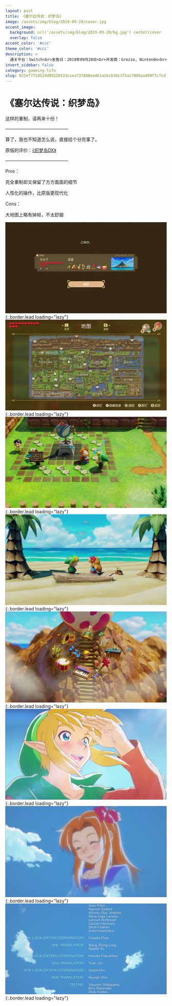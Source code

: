 ```yaml
---
layout: post
title: 《塞尔达传说：织梦岛》
image: /assets/img/blog/2019-09-20/cover.jpg
accent_image: 
  background: url('/assets/img/blog/2019-09-20/bg.jpg') center/cover
  overlay: false
accent_color: '#ccc'
theme_color: '#ccc'
description: >
  通关平台：Switch<br>发售日：2019年09月20日<br>开发商：Grezzo, Nintendo<br>发行商：Nintendo<br>个人评分：90
invert_sidebar: false
category: gameing-life
slug: 025ef7f54524d95526533ccea737808ea461a16c83b13f5a17006aa409f7cfcd
---
```


# 《塞尔达传说：织梦岛》

这样的重制，请再来十份！

——————————————

算了，我也不知道怎么说，直接给个分完事了。

原版的评价：[《织梦岛DX》](https://benbenzi.games/blog/通关记录/2019-08-12-塞尔达传说-织梦岛DX/)

——————————————

Pros：

完全重制却又保留了方方面面的细节

人性化的操作，比原版更现代化

Cons：

大地图上略有掉帧，不太舒服

![](/assets/img/blog/2019-09-20/1.jpg){:.border.lead loading="lazy"}
![](/assets/img/blog/2019-09-20/2.jpg){:.border.lead loading="lazy"}
![](/assets/img/blog/2019-09-20/3.jpg){:.border.lead loading="lazy"}
![](/assets/img/blog/2019-09-20/4.jpg){:.border.lead loading="lazy"}
![](/assets/img/blog/2019-09-20/5.jpg){:.border.lead loading="lazy"}
![](/assets/img/blog/2019-09-20/6.jpg){:.border.lead loading="lazy"}
![](/assets/img/blog/2019-09-20/7.jpg){:.border.lead loading="lazy"}
![](/assets/img/blog/2019-09-20/8.jpg){:.border.lead loading="lazy"}

